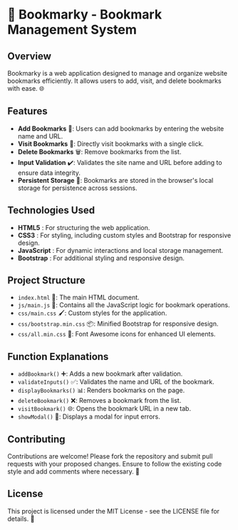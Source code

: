 # 🔖 Bookmarky - Bookmark Management System

## Overview
Bookmarky is a web application designed to manage and organize website bookmarks efficiently. It allows users to add, visit, and delete bookmarks with ease. 🌐

## Features
- **Add Bookmarks** 📌: Users can add bookmarks by entering the website name and URL.
- **Visit Bookmarks** 🚀: Directly visit bookmarks with a single click.
- **Delete Bookmarks** 🗑️: Remove bookmarks from the list.
- **Input Validation** ✔️: Validates the site name and URL before adding to ensure data integrity.
- **Persistent Storage** 💾: Bookmarks are stored in the browser's local storage for persistence across sessions.

## Technologies Used
- **HTML5** : For structuring the web application.
- **CSS3** : For styling, including custom styles and Bootstrap for responsive design.
- **JavaScript** : For dynamic interactions and local storage management.
- **Bootstrap** : For additional styling and responsive design.

## Project Structure
- `index.html` 📃: The main HTML document.
- `js/main.js` 📜: Contains all the JavaScript logic for bookmark operations.
- `css/main.css` 🖌️: Custom styles for the application.
- `css/bootstrap.min.css` 📦: Minified Bootstrap for responsive design.
- `css/all.min.css` 🌟: Font Awesome icons for enhanced UI elements.

## Function Explanations
- `addBookmark()` ➕: Adds a new bookmark after validation.
- `validateInputs()` ✅: Validates the name and URL of the bookmark.
- `displayBookmarks()` 📊: Renders bookmarks on the page.
- `deleteBookmark()` ❌: Removes a bookmark from the list.
- `visitBookmark()` 🌐: Opens the bookmark URL in a new tab.
- `showModal()` 🚨: Displays a modal for input errors.

## Contributing
Contributions are welcome! Please fork the repository and submit pull requests with your proposed changes. Ensure to follow the existing code style and add comments where necessary. 🤝

## License
This project is licensed under the MIT License - see the LICENSE file for details. 📜